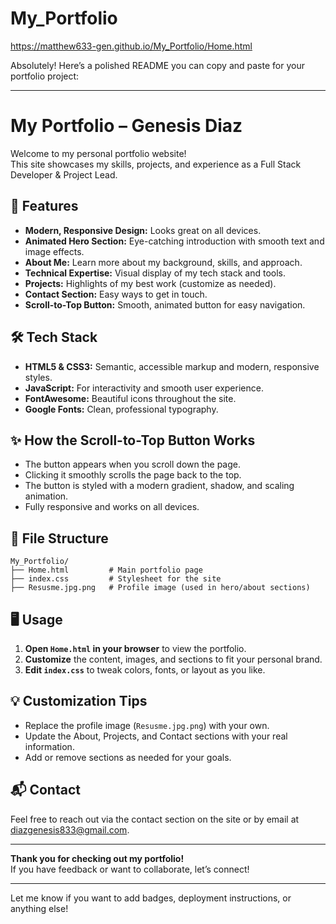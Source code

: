 # My_Portfolio 
https://matthew633-gen.github.io/My_Portfolio/Home.html


Absolutely! Here’s a polished README you can copy and paste for your portfolio project:

---

# My Portfolio – Genesis Diaz

Welcome to my personal portfolio website!  
This site showcases my skills, projects, and experience as a Full Stack Developer & Project Lead.

## 🚀 Features

- **Modern, Responsive Design:** Looks great on all devices.
- **Animated Hero Section:** Eye-catching introduction with smooth text and image effects.
- **About Me:** Learn more about my background, skills, and approach.
- **Technical Expertise:** Visual display of my tech stack and tools.
- **Projects:** Highlights of my best work (customize as needed).
- **Contact Section:** Easy ways to get in touch.
- **Scroll-to-Top Button:** Smooth, animated button for easy navigation.

## 🛠️ Tech Stack

- **HTML5 & CSS3:** Semantic, accessible markup and modern, responsive styles.
- **JavaScript:** For interactivity and smooth user experience.
- **FontAwesome:** Beautiful icons throughout the site.
- **Google Fonts:** Clean, professional typography.

## ✨ How the Scroll-to-Top Button Works

- The button appears when you scroll down the page.
- Clicking it smoothly scrolls the page back to the top.
- The button is styled with a modern gradient, shadow, and scaling animation.
- Fully responsive and works on all devices.

## 📁 File Structure

```
My_Portfolio/
├── Home.html         # Main portfolio page
├── index.css         # Stylesheet for the site
├── Resusme.jpg.png   # Profile image (used in hero/about sections)
```

## 🖥️ Usage

1. **Open `Home.html` in your browser** to view the portfolio.
2. **Customize** the content, images, and sections to fit your personal brand.
3. **Edit `index.css`** to tweak colors, fonts, or layout as you like.

## 💡 Customization Tips

- Replace the profile image (`Resusme.jpg.png`) with your own.
- Update the About, Projects, and Contact sections with your real information.
- Add or remove sections as needed for your goals.

## 📬 Contact

Feel free to reach out via the contact section on the site or by email at [diazgenesis833@gmail.com](mailto:diazgenesis833@gmail.com).

---

**Thank you for checking out my portfolio!**  
If you have feedback or want to collaborate, let’s connect!

---

Let me know if you want to add badges, deployment instructions, or anything else!
